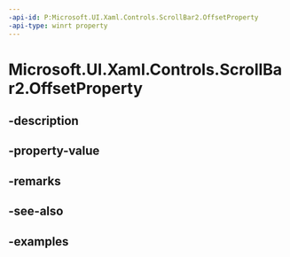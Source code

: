 ```yaml
---
-api-id: P:Microsoft.UI.Xaml.Controls.ScrollBar2.OffsetProperty
-api-type: winrt property
---
```


<!-- Property syntax.
public DependencyProperty OffsetProperty { get; }
-->

# Microsoft.UI.Xaml.Controls.ScrollBar2.OffsetProperty

## -description

## -property-value

## -remarks

## -see-also

## -examples

